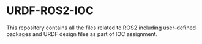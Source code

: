 # URDF-ROS2-IOC

This repository contains all the files related to ROS2 including user-defined packages and URDF design files as part of IOC assignment.

